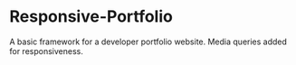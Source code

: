 # Responsive-Portfolio
A basic framework for a developer portfolio website. Media queries added for responsiveness.
